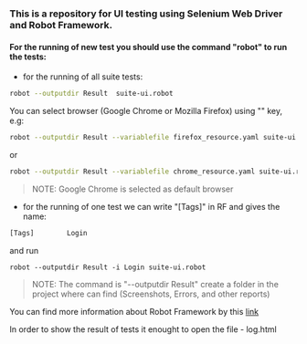 ### This is a repository for UI testing using Selenium Web Driver and Robot Framework.

#### For the running of new test you should use the command  "robot" to run the tests:

* for the running of all suite tests:
```bash
robot --outputdir Result  suite-ui.robot
```
You can select browser (Google Chrome or Mozilla Firefox) using "" key, e.g:
```bash
robot --outputdir Result --variablefile firefox_resource.yaml suite-ui.robot
```
or
```bash
robot --outputdir Result --variablefile chrome_resource.yaml suite-ui.robot
```
> NOTE: Google Chrome is selected as default browser

* for the running of one test we can write "[Tags]" in RF and gives the name:
```bash
[Tags]        Login
```
and run
```
robot --outputdir Result -i Login suite-ui.robot
```

> NOTE: The command is "--outputdir Result" create a folder in the project where can find (Screenshots, Errors, and other reports)

You can find more information about Robot Framework by this [link](http://robotframework.org/)

In order to show the result of tests it enought to open the file - log.html
